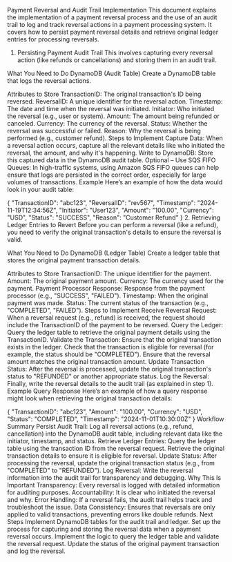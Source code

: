 Payment Reversal and Audit Trail Implementation
This document explains the implementation of a payment reversal process and the use of an audit trail to log and track reversal actions in a payment processing system. It covers how to persist payment reversal details and retrieve original ledger entries for processing reversals.

1. Persisting Payment Audit Trail
This involves capturing every reversal action (like refunds or cancellations) and storing them in an audit trail.

What You Need to Do
DynamoDB (Audit Table)
Create a DynamoDB table that logs the reversal actions.

Attributes to Store
TransactionID: The original transaction's ID being reversed.
ReversalID: A unique identifier for the reversal action.
Timestamp: The date and time when the reversal was initiated.
Initiator: Who initiated the reversal (e.g., user or system).
Amount: The amount being refunded or canceled.
Currency: The currency of the reversal.
Status: Whether the reversal was successful or failed.
Reason: Why the reversal is being performed (e.g., customer refund).
Steps to Implement
Capture Data: When a reversal action occurs, capture all the relevant details like who initiated the reversal, the amount, and why it's happening.
Write to DynamoDB: Store this captured data in the DynamoDB audit table.
Optional – Use SQS FIFO Queues: In high-traffic systems, using Amazon SQS FIFO queues can help ensure that logs are persisted in the correct order, especially for large volumes of transactions.
Example
Here’s an example of how the data would look in your audit table:

{
  "TransactionID": "abc123",
  "ReversalID": "rev567",
  "Timestamp": "2024-11-19T12:34:56Z",
  "Initiator": "User123",
  "Amount": "100.00",
  "Currency": "USD",
  "Status": "SUCCESS",
  "Reason": "Customer Refund"
}
2. Retrieving Ledger Entries to Revert
Before you can perform a reversal (like a refund), you need to verify the original transaction's details to ensure the reversal is valid.

What You Need to Do
DynamoDB (Ledger Table)
Create a ledger table that stores the original payment transaction details.

Attributes to Store
TransactionID: The unique identifier for the payment.
Amount: The original payment amount.
Currency: The currency used for the payment.
Payment Processor Response: Response from the payment processor (e.g., "SUCCESS", "FAILED").
Timestamp: When the original payment was made.
Status: The current status of the transaction (e.g., "COMPLETED", "FAILED").
Steps to Implement
Receive Reversal Request: When a reversal request (e.g., refund) is received, the request should include the TransactionID of the payment to be reversed.
Query the Ledger: Query the ledger table to retrieve the original payment details using the TransactionID.
Validate the Transaction:
Ensure that the original transaction exists in the ledger.
Check that the transaction is eligible for reversal (for example, the status should be "COMPLETED").
Ensure that the reversal amount matches the original transaction amount.
Update Transaction Status: After the reversal is processed, update the original transaction's status to "REFUNDED" or another appropriate status.
Log the Reversal: Finally, write the reversal details to the audit trail (as explained in step 1).
Example Query Response
Here’s an example of how a query response might look when retrieving the original transaction details:

{
  "TransactionID": "abc123",
  "Amount": "100.00",
  "Currency": "USD",
  "Status": "COMPLETED",
  "Timestamp": "2024-11-01T10:30:00Z"
}
Workflow Summary
Persist Audit Trail: Log all reversal actions (e.g., refund, cancellation) into the DynamoDB audit table, including relevant data like the initiator, timestamp, and status.
Retrieve Ledger Entries: Query the ledger table using the transaction ID from the reversal request. Retrieve the original transaction details to ensure it is eligible for reversal.
Update Status: After processing the reversal, update the original transaction status (e.g., from "COMPLETED" to "REFUNDED").
Log Reversal: Write the reversal information into the audit trail for transparency and debugging.
Why This Is Important
Transparency: Every reversal is logged with detailed information for auditing purposes.
Accountability: It is clear who initiated the reversal and why.
Error Handling: If a reversal fails, the audit trail helps track and troubleshoot the issue.
Data Consistency: Ensures that reversals are only applied to valid transactions, preventing errors like double refunds.
Next Steps
Implement DynamoDB tables for the audit trail and ledger.
Set up the process for capturing and storing the reversal data when a payment reversal occurs.
Implement the logic to query the ledger table and validate the reversal request.
Update the status of the original payment transaction and log the reversal.
